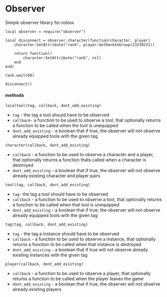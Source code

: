 # Observer

Simple observer library for roblox

```luau
local observer = require("observer")

local disconnect = observer.character(function(character, player)
    character:SetAttribute("rank", player:GetRankInGroup(23239231))

    return function()
        character:SetAttribute("rank", nil)
    end
end)

task.wait(60)

disconnect()

```

#### methods

```luau
localtool(tag, callback, dont_add_existing)
```
- `tag` - the tag a tool should have to be observed
- `callback`- a function to be used to observe a tool, that optionally returns a function to be called when the tool is unequipped
- `dont_add_existing` - a boolean that if true, the observer will not observe already equipped tools with the given tag

```luau
character(callback, dont_add_existing)
```
- `callback` - a function to be used to observe a character and a player, that optionally returns a function thats called when a character is destroyed
- `dont_add_existing` - a boolean that if true, the observer will not observe already existing character and player pairs

```luau
tool(tag, callback, dont_add_existing)
```
- `tag`- the tag a tool should have to be observed
- `callback` - a function to be used to observe a tool, that optionally returns a function to be called when that tool is unequipped 
- `dont_add_existing` - a boolean that if true, the observer will not observe already equipped tools with the given tag

```luau
tag(tag, callback, dont_add_existing)
```
- `tag` - the tag a instance should have to be observed
- `callback` - a function to be used to observe a instance, that optionally returns a function to be called when that instance is destroyed
- `dont_add_existing` - a boolean that if true will not observe already existing instances with the given tag

```luau
player(callback, dont_add_existing)
```
- `callback` - a function to be used to observe a player, that optionally returns a function to be called when the player leaves the game
- `dont_add_existing` - a boolean that if true, the observer will not observe already existing players
